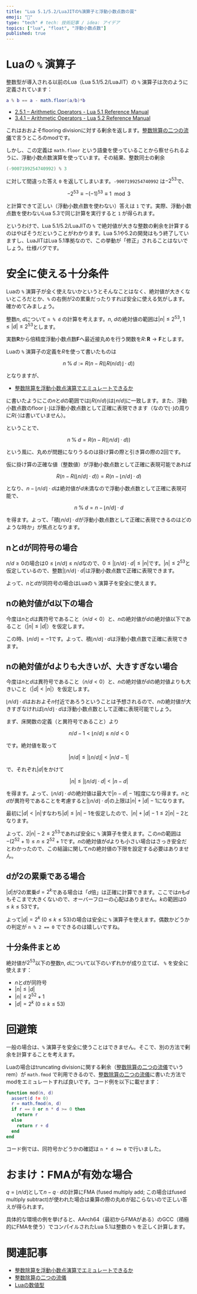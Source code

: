 ```yaml
---
title: "Lua 5.1/5.2/LuaJITの%演算子と浮動小数点数の罠"
emoji: "🦁"
type: "tech" # tech: 技術記事 / idea: アイデア
topics: ["lua", "float", "浮動小数点数"]
published: true
---
```


# Luaの `%` 演算子

整数型が導入される以前のLua（Lua 5.1/5.2/LuaJIT）の `%` 演算子は次のように定義されています：

```lua
a % b == a - math.floor(a/b)*b
```

* [2.5.1 – Arithmetic Operators - Lua 5.1 Reference Manual](http://www.lua.org/manual/5.1/manual.html#2.5.1)
* [3.4.1 – Arithmetic Operators - Lua 5.2 Reference Manual](http://www.lua.org/manual/5.2/manual.html#3.4.1)

これはおおよそflooring divisionに対する剰余を返します。[整数除算の二つの流儀](integer-division)で言うところのmodです。

しかし、この定義は `math.floor` という語彙を使っていることから察せられるように、浮動小数点数演算を使っています。その結果、整数同士の剰余

```lua
(-9007199254740992) % 3
```

に対して間違った答え `0` を返してしまいます。`-9007199254740992` は$-2^{53}$で、

$$-2^{53}\equiv -(-1)^{53}\equiv 1\mod{3}$$

と計算できて正しい（浮動小数点数を使わない）答えは `1` です。実際、浮動小数点数を使わないLua 5.3で同じ計算を実行すると `1` が得られます。

というわけで、Lua 5.1/5.2/LuaJITの `%` で絶対値が大きな整数の剰余を計算するのはやばそうだということがわかります。Lua 5.1や5.2の開発はもう終了していますし、LuaJITはLua 5.1準拠なので、この挙動が「修正」されることはないでしょう。仕様バグです。

# 安全に使える十分条件

Luaの `%` 演算子が全く使えないかというとそんなことはなく、絶対値が大きくないところだとか、`%` の右側が2の累乗だったりすれば安全に使える気がします。確かめてみましょう。

整数$n$, $d$について `n % d` の計算を考えます。$n$, $d$の絶対値の範囲は$\lvert n\rvert\le 2^{53}$, $1\le\lvert d\rvert\le 2^{53}$とします。

実数$\mathbf{R}$から倍精度浮動小数点数$\mathbf{F}$へ最近接丸めを行う関数を$R\colon\mathbf{R}\to\mathbf{F}$とします。

Luaの `%` 演算子の定義を$R$を使って書いたものは

$$
n\mathbin{\%}d:=R(n-R(\lfloor R(n/d)\rfloor\cdot d))
$$

となりますが、

* [整数除算を浮動小数点演算でエミュレートできるか](https://blog.miz-ar.info/2023/01/emulating-integer-division-with-floating-point-division/)

に書いたようにこの$n$と$d$の範囲では$\lfloor R(n/d)\rfloor$は$\lfloor n/d\rfloor$に一致します。また、浮動小数点数のfloor $\lfloor\cdot\rfloor$は浮動小数点数として正確に表現できます（なので$\lfloor\cdot\rfloor$の周りに$R(\cdot)$は書いていません）。

ということで、

$$
n\mathbin{\%}d=R(n-R(\lfloor n/d\rfloor\cdot d))
$$

という風に、丸めが問題になりうるのは掛け算の際と引き算の際の2回です。

仮に掛け算の正確な値（整数値）が浮動小数点数として正確に表現可能であれば

$$
R(n-R(\lfloor n/d\rfloor\cdot d))=R(n-\lfloor n/d\rfloor\cdot d)
$$

となり、$n-\lfloor n/d\rfloor\cdot d$は絶対値が$d$未満なので浮動小数点数として正確に表現可能で、

$$
n\mathbin{\%}d=n-\lfloor n/d\rfloor\cdot d
$$

を得ます。よって、「積$\lfloor n/d\rfloor\cdot d$が浮動小数点数として正確に表現できるのはどのような時か」が焦点となります。

## nとdが同符号の場合

$n/d\ge 0$の場合は$0\le\lfloor n/d\rfloor\le n/d$なので、$0\le\bigl\lvert\lfloor n/d\rfloor\cdot d\bigr\rvert\le \lvert n\rvert$です。$\lvert n\rvert\le 2^{53}$と仮定しているので、整数$\lvert\lfloor n/d\rfloor\cdot d\rvert$は浮動小数点数で正確に表現できます。

よって、$n$と$d$が同符号の場合はLuaの `%` 演算子を安全に使えます。

## nの絶対値がd以下の場合

今度は$n$と$d$は異符号であること（$n/d<0$）と、$n$の絶対値が$d$の絶対値以下であること（$\lvert n\rvert\le\lvert d\rvert$）を仮定します。

この時、$\lfloor n/d\rfloor=-1$です。よって、積$\lfloor n/d\rfloor\cdot d$は浮動小数点数で正確に表現できます。

## nの絶対値がdよりも大きいが、大きすぎない場合

今度は$n$と$d$は異符号であること（$n/d<0$）と、$n$の絶対値が$d$の絶対値よりも大きいこと（$\lvert d\rvert<\lvert n\rvert$）を仮定します。

$\lfloor n/d\rfloor\cdot d$はおおよそ$n$付近であろうということは予想されるので、$n$の絶対値が大きすぎなければ$\lfloor n/d\rfloor\cdot d$は浮動小数点数として正確に表現可能でしょう。

まず、床関数の定義（と異符号であること）より

$$
n/d-1<\lfloor n/d\rfloor\le n/d<0
$$

です。絶対値を取って

$$
\lvert n/d\rvert\le\bigl\lvert\lfloor n/d\rfloor\bigr\rvert<\lvert n/d-1\rvert
$$

で、それぞれ$\lvert d\rvert$をかけて

$$
\lvert n\rvert\le\bigl\lvert\lfloor n/d\rfloor\cdot d\bigr\rvert<\lvert n-d\rvert
$$

を得ます。よって、$\lfloor n/d\rfloor\cdot d$の絶対値は最大で$\lvert n-d\rvert-1$程度になり得ます。$n$と$d$が異符号であることを考慮すると$\bigl\lvert\lfloor n/d\rfloor\cdot d\bigr\rvert$の上限は$\lvert n\rvert+\lvert d\rvert-1$になります。

最初に$\lvert d\rvert<\lvert n\rvert$すなわち$\lvert d\rvert\le\lvert n\rvert-1$を仮定したので、$\lvert n\rvert+\lvert d\rvert-1\le 2\lvert n\rvert-2$となります。

よって、$2\lvert n\rvert-2\le 2^{53}$であれば安全に `%` 演算子を使えます。この$n$の範囲は$-(2^{52}+1)\le n\le 2^{52}+1$です。$n$の絶対値が$d$よりも小さい場合はさっき安全だとわかったので、この結論に関して$n$の絶対値の下限を設定する必要はありません。

## dが2の累乗である場合

$\lvert d\rvert$が2の累乗$d=2^k$である場合は「$d$倍」は正確に計算できます。ここでは$n$も$d$もそこまで大きくないので、オーバーフローの心配はありません。$k$の範囲は$0\le k\le 53$です。

よって$\lvert d\rvert=2^k$ ($0\le k\le 53$)の場合は安全に `%` 演算子を使えます。偶数かどうかの判定が `n % 2 == 0` でできるのは嬉しいですね。

## 十分条件まとめ

絶対値が$2^{53}$以下の整数$n$, $d$について以下のいずれかが成り立てば、 `%` を安全に使えます：

* $n$と$d$が同符号
* $\lvert n\rvert\le\lvert d\rvert$
* $\lvert n\rvert\le 2^{52}+1$
* $\lvert d\rvert=2^k$ ($0\le k\le 53$)

# 回避策

一般の場合は、`%` 演算子を安全に使うことはできません。そこで、別の方法で剰余を計算することを考えます。

Luaの場合はtruncating divisionに関する剰余（[整数除算の二つの流儀](integer-division)でいうrem）が `math.fmod` で利用できるので、[整数除算の二つの流儀](integer-division)に書いた方法でmodをエミュレートすれば良いです。コード例を以下に載せます：

```lua
function mod(n, d)
  assert(d != 0)
  r = math.fmod(n, d)
  if r == 0 or n * d >= 0 then
    return r
  else
    return r + d
  end
end
```

コード例では、同符号かどうかの確認は `n * d >= 0` で行いました。

# おまけ：FMAが有効な場合

$q=\lfloor n/d\rfloor$として$n-q\cdot d$の計算にFMA (fused multiply add; この場合はfused multiply subtract)が使われた場合は乗算の際の丸めが起こらないので正しい答えが得られます。

具体的な環境の例を挙げると、AArch64（最初からFMAがある）のGCC（積極的にFMAを使う）でコンパイルされたLua 5.1は整数の `%` を正しく計算します。

# 関連記事

* [整数除算を浮動小数点演算でエミュレートできるか](https://blog.miz-ar.info/2023/01/emulating-integer-division-with-floating-point-division/)
* [整数除算の二つの流儀](integer-division)
* [Luaの数値型](lua-number-types)
